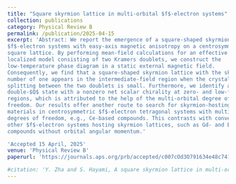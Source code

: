 ```yaml
---
title: "Square skyrmion lattice in multi-orbital $f$-electron systems"
collection: publications
category: Physical Review B
permalink: /publication/2025-04-15
excerpt: 'Abstract: We report the emergence of a square-shaped skyrmion lattice in multi-orbital
$f$-electron systems with easy-axis magnetic anisotropy on a centrosymmetric
square lattice. By performing mean-field calculations for an effective
localized model consisting of two Kramers doublets, we construct the
low-temperature phase diagram in a static external magnetic field.
Consequently, we find that a square-shaped skyrmion lattice with the skyrmion
number of one appears in the intermediate-field region when the crystal field
splitting between the two doublets is small. Furthermore, we identify another
double-$Q$ state with a nonzero net scalar chirality at zero- and low-field
regions, which is attributed to the help of the multi-orbital degree of
freedom. Our results offer another route to search for skyrmion-hosting
materials in centrosymmetric $f$-electron tetragonal systems with multi-orbital
degrees of freedom, e.g., Ce-based compounds. This contrasts with conventional
other $f$-electron systems hosting skyrmion lattices, such as Gd- and Eu-based
compounds without orbital angular momentum.'

'Accepted 15 April, 2025'
venue: 'Physical Review B'
paperurl: 'https://journals.aps.org/prb/accepted/c007cOd3O791634e48c74163b02a644642763e7a5'

#citation: 'Y. Zha and S. Hayami, A square skyrmion lattice in multi-orbital $f$-electron systems (2025), arXiv:2502.11765 [cond-mat.str-el].'
---
```

